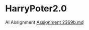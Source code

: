 # HarryPoter2.0
AI Assignment 
[Assignment 2369b.md](https://github.com/AizatvafinTIm/HarryPoter2.0/files/8311895/Assignment.2369b.md)
